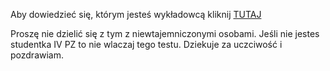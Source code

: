 Aby dowiedzieć się, którym jesteś wykładowcą kliknij [TUTAJ](test.html)

Proszę nie dzielić się z tym z niewtajemniczonymi osobami.
Jeśli nie jestes studentka IV PZ to nie wlaczaj tego testu. Dziekuje za uczciwość i pozdrawiam.

